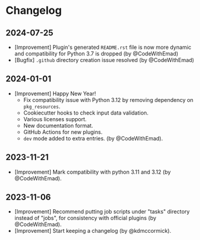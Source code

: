 <!--
Create a changelog entry for every new user-facing change (where the "users" are plugin developers).
Please respect the following instructions:
- Group changes by date, with newest changes first.
- Prefix your changes with either [Bugfix], [Improvement], [Feature], [Security], [Deprecation].
- You may optionally append "(by @<author>)" at the end of the line, where "<author>" is either one (just one)
  of your GitHub username, real name or affiliated organization. -->

# Changelog

## 2024-07-25

- [Improvement] Plugin's generated `README.rst` file is now more dynamic and compatibility for Python 3.7 is dropped (by @CodeWithEmad)
- [Bugfix] `.github` directory creation issue resolved (by @CodeWithEmad)

## 2024-01-01

- [Improvement] Happy New Year!
  - Fix compatibility issue with Python 3.12 by removing dependency on `pkg_resources`.
  - Cookiecutter hooks to check input data validation.
  - Various licenses support.
  - New documentation format.
  - GitHub Actions for new plugins.
  - `dev` mode added to extra entries.
  (by @CodeWithEmad).

## 2023-11-21

- [Improvement] Mark compatibility with python 3.11 and 3.12 (by @CodeWithEmad).

## 2023-11-06

- [Improvement] Recommend putting job scripts under "tasks" directory instead of "jobs", for consistency with official plugins (by @CodeWithEmad).
- [Improvement] Start keeping a changelog (by @kdmccormick).
